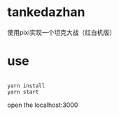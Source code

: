 # tankedazhan

使用pixi实现一个坦克大战（红白机版）

# use 
```

yarn install 
yarn start

```
open the localhost:3000
